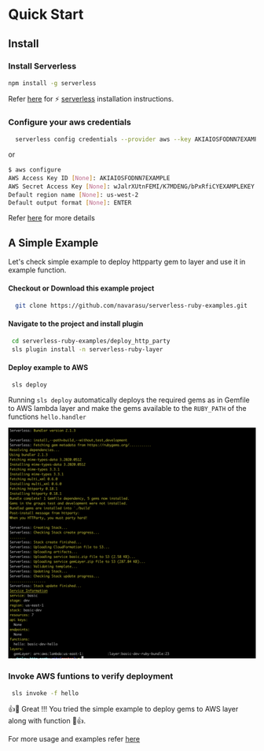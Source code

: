 # Quick Start

## Install 

### Install Serverless

```bash
npm install -g serverless
```

Refer [here](https://www.serverless.com/framework/docs/getting-started/) for ⚡️ [serverless](https://www.serverless.com/) installation instructions.

### Configure your aws credentials

```bash
  serverless config credentials --provider aws --key AKIAIOSFODNN7EXAMPLE --secret wJalrXUtnFEMI/K7MDENG/bPxRfiCYEXAMPLEKEY
```
or
```bash
$ aws configure
AWS Access Key ID [None]: AKIAIOSFODNN7EXAMPLE
AWS Secret Access Key [None]: wJalrXUtnFEMI/K7MDENG/bPxRfiCYEXAMPLEKEY
Default region name [None]: us-west-2
Default output format [None]: ENTER
```
Refer [here](https://www.serverless.com/framework/docs/providers/aws/guide/credentials/) for more details

## A Simple Example

Let's check simple example to deploy httpparty gem to layer and use it in example function.

#### Checkout or Download this example project

```bash
  git clone https://github.com/navarasu/serverless-ruby-examples.git
```

#### Navigate to the project and install plugin 

```bash
 cd serverless-ruby-examples/deploy_http_party
 sls plugin install -n serverless-ruby-layer
```

#### Deploy example to AWS

```bash
 sls deploy
```

Running `sls deploy` automatically deploys the required gems as in Gemfile to AWS lambda layer and make the gems available to the `RUBY_PATH` of the functions `hello.handler`

![example output](assets/example_output.png)

###  Invoke AWS funtions to verify deployment

```bash
 sls invoke -f hello

```


  👍🎉 Great !!! You tried the simple example to deploy gems to AWS layer along with function 🎉👍.


For more usage and examples refer [here](https://navarasu.github.io/serverless-ruby-layer/#/usage_examples)

